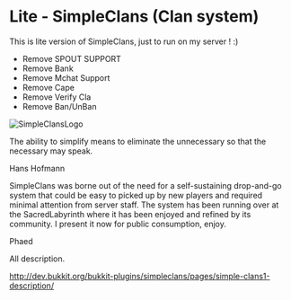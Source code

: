 # Lite - SimpleClans (Clan system)

This is lite version of SimpleClans, just to run on my server ! :)

* Remove SPOUT SUPPORT 
* Remove Bank 
* Remove Mchat Support
* Remove Cape
* Remove Verify Cla
* Remove Ban/UnBan

![SimpleClansLogo](http://sacredlabyrinth.net/store/sc_logo.png)


The ability to simplify means to eliminate the unnecessary so that the necessary may speak.

Hans Hofmann


SimpleClans was borne out of the need for a self-sustaining drop-and-go system that could be easy to picked up by new players and required minimal attention from server staff. The system has been running over at the SacredLabyrinth where it has been enjoyed and refined by its community. I present it now for public consumption, enjoy.
 
Phaed

All description.

http://dev.bukkit.org/bukkit-plugins/simpleclans/pages/simple-clans1-description/

